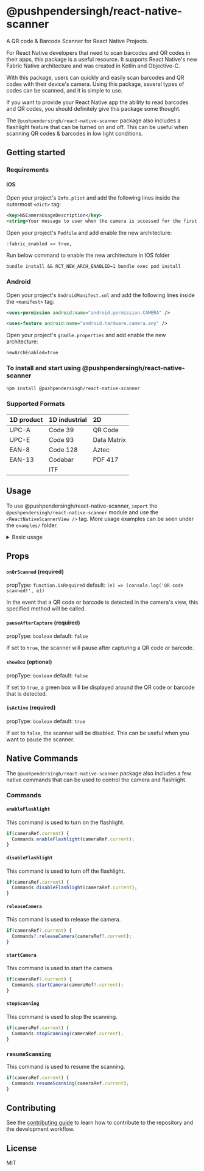 # @pushpendersingh/react-native-scanner

A QR code & Barcode Scanner for React Native Projects.

For React Native developers that need to scan barcodes and QR codes in their apps, this package is a useful resource. It supports React Native's new Fabric Native architecture and was created in Kotlin and Objective-C.

With this package, users can quickly and easily scan barcodes and QR codes with their device's camera. Using this package, several types of codes can be scanned, and it is simple to use.

If you want to provide your React Native app the ability to read barcodes and QR codes, you should definitely give this package some thought.

The `@pushpendersingh/react-native-scanner` package also includes a flashlight feature that can be turned on and off. This can be useful when scanning QR codes & barcodes in low light conditions.

## Getting started

### Requirements

#### IOS

Open your project's `Info.plist` and add the following lines inside the outermost `<dict>` tag:

```xml
<key>NSCameraUsageDescription</key>
<string>Your message to user when the camera is accessed for the first time</string>
```

Open your project's `Podfile` and add enable the new architecture:

```
:fabric_enabled => true,
```

Run below command to enable the new architecture in IOS folder

```
bundle install && RCT_NEW_ARCH_ENABLED=1 bundle exec pod install
```

### Android

Open your project's `AndroidManifest.xml` and add the following lines inside the `<manifest>` tag:

```xml
<uses-permission android:name="android.permission.CAMERA" />

<uses-feature android:name="android.hardware.camera.any" />
```

Open your project's `gradle.properties` and add enable the new architecture:

```
newArchEnabled=true
```

### To install and start using @pushpendersingh/react-native-scanner

```sh
npm install @pushpendersingh/react-native-scanner
```

### Supported Formats

| 1D product            | 1D industrial | 2D             |
|:----------------------|:--------------|:---------------|
| UPC-A                 | Code 39       | QR Code        |
| UPC-E                 | Code 93       | Data Matrix    |
| EAN-8                 | Code 128      | Aztec          |
| EAN-13                | Codabar       | PDF 417        |
|                       | ITF           |                |

## Usage

To use @pushpendersingh/react-native-scanner, `import` the `@pushpendersingh/react-native-scanner` module and use the `<ReactNativeScannerView />` tag. More usage examples can be seen under the `examples/` folder.

<details>
  <summary>Basic usage</summary>

Here is an example of basic usage:

```js
import React, {useEffect, useRef, useState} from 'react';
import {
  Alert,
  Platform,
  Text,
  SafeAreaView,
  Button,
  View,
  StyleSheet,
} from 'react-native';

import {
  request,
  PERMISSIONS,
  openSettings,
  RESULTS,
} from 'react-native-permissions'; // For camera permission
import {
  Commands,
  ReactNativeScannerView,
} from '@pushpendersingh/react-native-scanner';

export default function App() {
  const scannerRef = useRef(null);
  const [isCameraPermissionGranted, setIsCameraPermissionGranted] =
    useState(false);
  const [isActive, setIsActive] = useState(true);
  const [scannedData, setScannedData] = useState(null);

  useEffect(() => {
    checkCameraPermission();
  }, []);

  const handleBarcodeScanned = event => {
    const {data, bounds, type} = event?.nativeEvent;
    setScannedData({data, bounds, type});
    console.log('Barcode / QR Code scanned:', data, bounds, type);
  };

  const enableFlashlight = () => {
    if (scannerRef?.current) {
      Commands.enableFlashlight(scannerRef.current);
    }
  };

  const disableFlashlight = () => {
    if (scannerRef?.current) {
      Commands.disableFlashlight(scannerRef.current);
    }
  };

  // Pause the camera after barcode / QR code is scanned
  const stopScanning = () => {
    if (scannerRef?.current) {
      Commands.stopScanning(scannerRef?.current);
      console.log('Scanning paused');
    }
  };

  // Resume the camera after barcode / QR code is scanned
  const resumeScanning = () => {
    if (scannerRef?.current) {
      Commands.resumeScanning(scannerRef?.current);
      console.log('Scanning resumed');
    }
  };

  const releaseCamera = () => {
    if (scannerRef?.current) {
      Commands.releaseCamera(scannerRef?.current);
    }
  }

  const startScanning = () => {
    if (scannerRef?.current) {
      Commands.startCamera(scannerRef?.current);
    }
  }

  const checkCameraPermission = async () => {
    request(
      Platform.OS === 'ios'
        ? PERMISSIONS.IOS.CAMERA
        : PERMISSIONS.ANDROID.CAMERA,
    ).then(async (result: any) => {
      switch (result) {
        case RESULTS.UNAVAILABLE:
          // console.log('This feature is not available (on this device / in this context)');
          break;
        case RESULTS.DENIED:
          Alert.alert(
            'Permission Denied',
            'You need to grant camera permission first',
          );
          openSettings();
          break;
        case RESULTS.GRANTED:
          setIsCameraPermissionGranted(true);
          break;
        case RESULTS.BLOCKED:
          Alert.alert(
            'Permission Blocked',
            'You need to grant camera permission first',
          );
          openSettings();
          break;
      }
    });
  };

  if (isCameraPermissionGranted) {
    return (
      <SafeAreaView style={styles.container}>
        {isActive && (
          <ReactNativeScannerView
            ref={scannerRef}
            style={styles.scanner}
            onQrScanned={handleBarcodeScanned}
            pauseAfterCapture={true} // Pause the scanner after barcode / QR code is scanned
            isActive={isActive} // Start / stop the scanner using this prop
            showBox={true} // Show the box around the barcode / QR code
          />
        )}

        <View style={styles.controls}>
          <Button
            title="Stop Scanning"
            onPress={() => {
              stopScanning();
              setIsActive(false);
            }}
          />
          <Button
            title="Resume Scanning"
            onPress={() => {
              resumeScanning();
              setIsActive(true);
            }}
          />
          <Button
            title="Flash Off"
            onPress={() => {
              disableFlashlight();
            }}
          />
          <Button
            title="Flash On"
            onPress={() => {
              enableFlashlight();
            }}
          />
          <Button
            title="Release Camera"
            onPress={() => {
              releaseCamera();
            }}
          />
          <Button
            title="Start Camera"
            onPress={() => {
              startScanning();
            }}
          />
        </View>

        {scannedData && (
          <View style={styles.result}>
            <Text style={styles.resultText}>
              Scanned Data: {scannedData?.data}
            </Text>
            <Text style={styles.resultText}>Type: {scannedData?.type}</Text>
          </View>
        )}
      </SafeAreaView>
    );
  } else {
    return (
      <Text style={styles.TextStyle}>
        You need to grant camera permission first
      </Text>
    );
  }
}

const styles = StyleSheet.create({
  container: {
    flex: 1,
  },
  box: {
    position: 'absolute',
    borderWidth: 2,
    borderColor: 'green',
    zIndex: 10,
  },
  scanner: {
    flex: 1,
  },
  controls: {
    flexDirection: 'row',
    justifyContent: 'space-around',
    marginVertical: 10,
    flexWrap: 'wrap',
    gap: 8,
    marginHorizontal: 10,
  },
  result: {
    marginTop: 16,
    padding: 16,
    backgroundColor: '#f9f9f9',
    borderRadius: 8,
  },
  resultText: {
    fontSize: 16,
    marginVertical: 4,
  },
  TextStyle: {
    fontSize: 30,
    color: 'red',
  },
});
```

</details>

## Props

#### `onQrScanned` (required)

propType: `function.isRequired`
default: `(e) => (console.log('QR code scanned!', e))`

In the event that a QR code or barcode is detected in the camera's view, this specified method will be called.

#### `pauseAfterCapture` (required)
propType: `boolean`
default: `false`

If set to `true`, the scanner will pause after capturing a QR code or barcode.

#### `showBox` (optional)
propType: `boolean`
default: `false`

If set to `true`, a green box will be displayed around the QR code or barcode that is detected.

#### `isActive` (required)
propType: `boolean`
default: `true`

If set to `false`, the scanner will be disabled. This can be useful when you want to pause the scanner.

## Native Commands

The `@pushpendersingh/react-native-scanner` package also includes a few native commands that can be used to control the camera and flashlight.

### Commands

#### `enableFlashlight`

This command is used to turn on the flashlight.
```js
if(cameraRef.current) {
  Commands.enableFlashlight(cameraRef.current);
}
```

#### `disableFlashlight`

This command is used to turn off the flashlight.
```js
if(cameraRef.current) {
  Commands.disableFlashlight(cameraRef.current);
}
```

#### `releaseCamera`

This command is used to release the camera.

```js
if(cameraRef?.current) {
  Commands?.releaseCamera(cameraRef?.current);
}
```

#### `startCamera`

This command is used to start the camera.

```js
if(cameraRef?.current) {
  Commands.startCamera(cameraRef?.current);
}
```

#### `stopScanning`

This command is used to stop the scanning.

```js
if(cameraRef.current) {
  Commands.stopScanning(cameraRef.current);
}
```

### `resumeScanning`

This command is used to resume the scanning.

```js
if(cameraRef.current) {
  Commands.resumeScanning(cameraRef.current);
}
```

## Contributing

See the [contributing guide](CONTRIBUTING.md) to learn how to contribute to the repository and the development workflow.

## License

MIT
